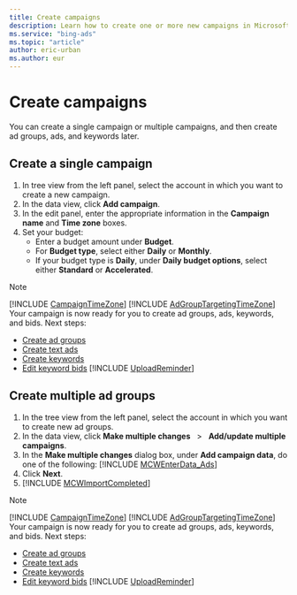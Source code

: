 ```yaml
---
title: Create campaigns
description: Learn how to create one or more new campaigns in Microsoft Advertising Editor.
ms.service: "bing-ads"
ms.topic: "article"
author: eric-urban
ms.author: eur
---
```


# Create campaigns

You can create a single campaign or multiple campaigns, and then create ad groups, ads, and keywords later.

## Create a single campaign
1. In tree view from the left panel, select the account in which you want to create a new campaign.
1. In the data view, click **Add campaign**.
1. In the edit panel, enter the appropriate information in the **Campaign name** and **Time zone** boxes.
1. Set your budget:
   - Enter a budget amount under **Budget**.
   - For **Budget type**, select either **Daily** or **Monthly**.
   - If your budget type is **Daily**, under **Daily budget options**, select either **Standard** or **Accelerated**.

> [!NOTE]
> [!INCLUDE [CampaignTimeZone](./includes/CampaignTimeZone.md)]
> [!INCLUDE [AdGroupTargetingTimeZone](./includes/AdGroupTargetingTimeZone.md)]
> Your campaign is now ready for you to create ad groups, ads, keywords, and bids. Next steps:
> - [Create ad groups](./hlp_BAE_PROC_CreateAdGroups.md)
> - [Create text ads](./hlp_BAE_PROC_CreateTextAds.md)
> - [Create keywords](./hlp_BAE_PROC_CreateKeywords.md)
> - [Edit keyword bids](./hlp_BAE_PROC_BulkEditKWBids.md)
> [!INCLUDE [UploadReminder](./includes/UploadReminder.md)]

## Create multiple ad groups
1. In the tree view from the left panel, select the account in which you want to create new ad groups.
1. In the data view, click **Make multiple changes** &nbsp; &gt; &nbsp; **Add/update multiple campaigns**.
1. In the **Make multiple changes** dialog box, under **Add campaign data**, do one of the following:				[!INCLUDE [MCWEnterData_Ads](./includes/MCWEnterData_Ads.md)]
1. Click **Next**.
1. [!INCLUDE [MCWImportCompleted](./includes/MCWImportCompleted.md)]

> [!NOTE]
> [!INCLUDE [CampaignTimeZone](./includes/CampaignTimeZone.md)]
> [!INCLUDE [AdGroupTargetingTimeZone](./includes/AdGroupTargetingTimeZone.md)]
> Your campaign is now ready for you to create ad groups, ads, keywords, and bids. Next steps:
> - [Create ad groups](./hlp_BAE_PROC_CreateAdGroups.md)
> - [Create text ads](./hlp_BAE_PROC_CreateTextAds.md)
> - [Create keywords](./hlp_BAE_PROC_CreateKeywords.md)
> - [Edit keyword bids](./hlp_BAE_PROC_BulkEditKWBids.md)
> [!INCLUDE [UploadReminder](./includes/UploadReminder.md)]


